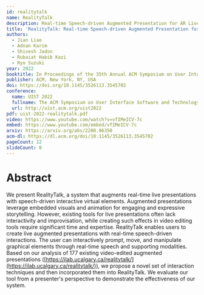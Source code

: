 ```yaml
---
id: realitytalk
name: RealityTalk
description: Real-time Speech-driven Augmented Presentation for AR Live Storytelling
title: 'RealityTalk: Real-time Speech-driven Augmented Presentation for AR Live Storytelling'
authors:
  - Jian Liao
  - Adnan Karim
  - Shivesh Jadon
  - Rubaiat Habib Kazi
  - Ryo Suzuki
year: 2022
booktitle: In Proceedings of the 35th Annual ACM Symposium on User Interface Software and Technology (UIST '22)
publisher: ACM, New York, NY, USA
doi: https://doi.org/10.1145/3526113.3545702
conference:
  name: UIST 2022
  fullname: The ACM Symposium on User Interface Software and Technology (UIST 2022)
  url: http://uist.acm.org/uist2022
pdf: uist-2022-realitytalk.pdf
video: https://www.youtube.com/watch?v=vfIMeICV-7c
embed: https://www.youtube.com/embed/vfIMeICV-7c
arxiv: https://arxiv.org/abs/2208.06350
acm-dl: https://dl.acm.org/doi/10.1145/3526113.3545702
pageCount: 12
slideCount: 0
---
```


# Abstract

We present RealityTalk, a system that augments real-time live presentations with speech-driven interactive virtual elements. Augmented presentations leverage embedded visuals and animation for engaging and expressive storytelling. However, existing tools for live presentations often lack interactivity and improvisation, while creating such effects in video editing tools require significant time and expertise. RealityTalk enables users to create live augmented presentations with real-time speech-driven interactions. The user can interactively prompt, move, and manipulate graphical elements through real-time speech and supporting modalities. Based on our analysis of 177 existing video-edited augmented presentations ([https://ilab.ucalgary.ca/realitytalk/](https://ilab.ucalgary.ca/realitytalk/)), we propose a novel set of interaction techniques and then incorporated them into RealityTalk. We evaluate our tool from a presenter's perspective to demonstrate the effectiveness of our system.
